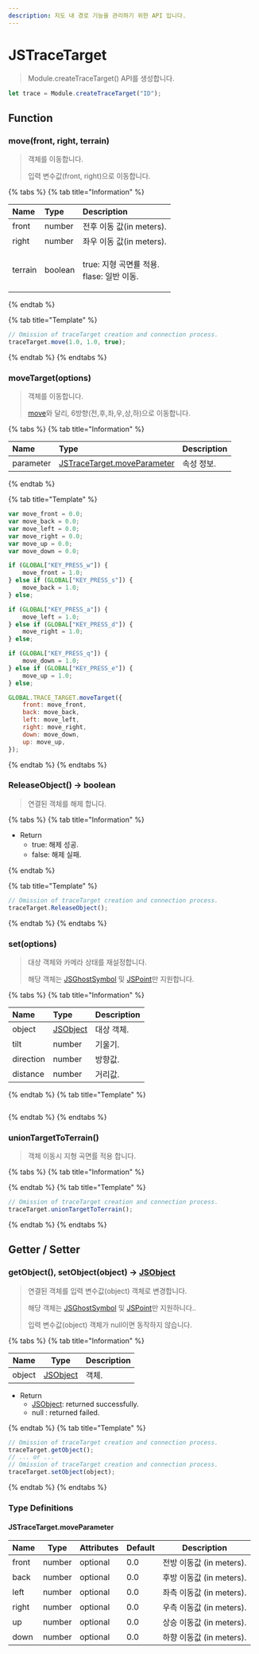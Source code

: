 ```yaml
---
description: 지도 내 경로 기능을 관리하기 위한 API 입니다.
---
```


# JSTraceTarget

> Module.createTraceTarget() API를 생성합니다.

```javascript
let trace = Module.createTraceTarget("ID");
```

## Function

### move(front, right, terrain)

> 객체를 이동합니다.
>
> 입력 변수값(front, right)으로 이동합니다.

{% tabs %}
{% tab title="Information" %}

| Name    | Type    | Description                                        |
| :------ | :------ | :------------------------------------------------- |
| front   | number  | 전후 이동 값(in meters).                           |
| right   | number  | 좌우 이동 값(in meters).                           |
| terrain | boolean | <p>true: 지형 곡면률 적용.<br>flase: 일반 이동.<p> |

{% endtab %}

{% tab title="Template" %}

```javascript
// Omission of traceTarget creation and connection process.
traceTarget.move(1.0, 1.0, true);
```

{% endtab %}
{% endtabs %}

### moveTarget(options)

> 객체를 이동합니다.
>
> [move](jstracetarget.md#move-front-right-terrain)와 달리, 6방향(전,후,좌,우,상,하)으로 이동합니다.

{% tabs %}
{% tab title="Information" %}

| Name      | Type                                                                        | Description |
| :-------- | :-------------------------------------------------------------------------- | :---------- |
| parameter | [JSTraceTarget.moveParameter](jstracetarget.md#jstracetarget.moveparameter) | 속성 정보.  |

{% endtab %}

{% tab title="Template" %}

```javascript
var move_front = 0.0;
var move_back = 0.0;
var move_left = 0.0;
var move_right = 0.0;
var move_up = 0.0;
var move_down = 0.0;

if (GLOBAL["KEY_PRESS_w"]) {
    move_front = 1.0;
} else if (GLOBAL["KEY_PRESS_s"]) {
    move_back = 1.0;
} else;

if (GLOBAL["KEY_PRESS_a"]) {
    move_left = 1.0;
} else if (GLOBAL["KEY_PRESS_d"]) {
    move_right = 1.0;
} else;

if (GLOBAL["KEY_PRESS_q"]) {
    move_down = 1.0;
} else if (GLOBAL["KEY_PRESS_e"]) {
    move_up = 1.0;
} else;

GLOBAL.TRACE_TARGET.moveTarget({
    front: move_front,
    back: move_back,
    left: move_left,
    right: move_right,
    down: move_down,
    up: move_up,
});
```

{% endtab %}
{% endtabs %}

### ReleaseObject() → boolean

> 연결된 객체를 해제 합니다.

{% tabs %}
{% tab title="Information" %}

-   Return
    -   true: 해제 성공.
    -   false: 해제 실패.

{% endtab %}

{% tab title="Template" %}

```javascript
// Omission of traceTarget creation and connection process.
traceTarget.ReleaseObject();
```

{% endtab %}
{% endtabs %}

### set(options)

> 대상 객체와 카메라 상태를 재설정합니다.
>
> 해당 객체는 [JSGhostSymbol](jsghostsymbol.md) 및 [JSPoint](jspoint.md)만 지원합니다.

{% tabs %}
{% tab title="Information" %}

| Name      | Type                      | Description |
| :-------- | :------------------------ | :---------- |
| object    | [JSObject](./jsobject.md) | 대상 객체.  |
| tilt      | number                    | 기울기.     |
| direction | number                    | 방향값.     |
| distance  | number                    | 거리값.     |

{% endtab %}
{% tab title="Template" %}

```javascript

```

{% endtab %}
{% endtabs %}

### unionTargetToTerrain()

> 객체 이동시 지형 곡면률 적용 합니다.

{% tabs %}
{% tab title="Information" %}

{% endtab %}
{% tab title="Template" %}

```javascript
// Omission of traceTarget creation and connection process.
traceTarget.unionTargetToTerrain();
```

{% endtab %}
{% endtabs %}

## Getter / Setter

### getObject(), setObject(object) → [JSObject](./jsobject.md)

> 연결된 객체를 입력 변수값(object) 객체로 변경합니다.
>
> 해당 객체는 [JSGhostSymbol](jsghostsymbol.md) 및 [JSPoint](jspoint.md)만 지원하니다..
>
> 입력 변수값(object) 객체가 null이면 동작하지 않습니다.

{% tabs %}
{% tab title="Information" %}

| Name   | Type                      | Description |
| ------ | ------------------------- | ----------- |
| object | [JSObject](./jsobject.md) | 객체.       |

-   Return
    -   [JSObject](jsobject.md): returned successfully.
    -   null : returned failed.

{% endtab %}
{% tab title="Template" %}

```javascript
// Omission of traceTarget creation and connection process.
traceTarget.getObject();
// ... or ...
// Omission of traceTarget creation and connection process.
traceTarget.setObject(object);
```

{% endtab %}
{% endtabs %}

### Type Definitions

#### JSTraceTarget.moveParameter

| Name  | Type   | Attributes | Default | Description              |
| ----- | ------ | ---------- | ------- | ------------------------ |
| front | number | optional   | 0.0     | 전방 이동값 (in meters). |
| back  | number | optional   | 0.0     | 후방 이동값 (in meters). |
| left  | number | optional   | 0.0     | 좌측 이동값 (in meters). |
| right | number | optional   | 0.0     | 우측 이동값 (in meters). |
| up    | number | optional   | 0.0     | 상승 이동값 (in meters). |
| down  | number | optional   | 0.0     | 하향 이동값 (in meters). |
